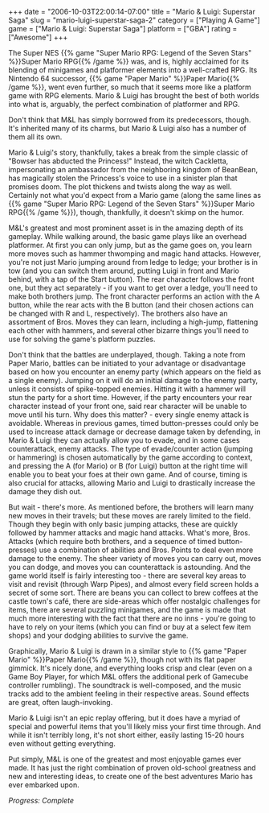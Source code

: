 +++
date = "2006-10-03T22:00:14-07:00"
title = "Mario & Luigi: Superstar Saga"
slug = "mario-luigi-superstar-saga-2"
category = ["Playing A Game"]
game = ["Mario & Luigi: Superstar Saga"]
platform = ["GBA"]
rating = ["Awesome"]
+++

The Super NES {{% game "Super Mario RPG: Legend of the Seven Stars" %}}Super Mario RPG{{% /game %}} was, and is, highly acclaimed for its blending of minigames and platformer elements into a well-crafted RPG. Its Nintendo 64 successor, {{% game "Paper Mario" %}}Paper Mario{{% /game %}}, went even further, so much that it seems more like a platform game with RPG elements. Mario & Luigi has brought the best of both worlds into what is, arguably, the perfect combination of platformer and RPG.

Don't think that M&L has simply borrowed from its predecessors, though. It's inherited many of its charms, but Mario & Luigi also has a number of them all its own.

Mario & Luigi's story, thankfully, takes a break from the simple classic of "Bowser has abducted the Princess!" Instead, the witch Cackletta, impersonating an ambassador from the neighboring kingdom of BeanBean, has magically stolen the Princess's voice to use in a sinister plan that promises doom. The plot thickens and twists along the way as well. Certainly not what you'd expect from a Mario game (along the same lines as {{% game "Super Mario RPG: Legend of the Seven Stars" %}}Super Mario RPG{{% /game %}}), though, thankfully, it doesn't skimp on the humor.

M&L's greatest and most prominent asset is in the amazing depth of its gameplay. While walking around, the basic game plays like an overhead platformer. At first you can only jump, but as the game goes on, you learn more moves such as hammer thwomping and magic hand attacks. However, you're not just Mario jumping around from ledge to ledge; your brother is in tow (and you can switch them around, putting Luigi in front and Mario behind, with a tap of the Start button). The rear character follows the front one, but they act separately - if you want to get over a ledge, you'll need to make both brothers jump. The front character performs an action with the A button, while the rear acts with the B button (and their chosen actions can be changed with R and L, respectively). The brothers also have an assortment of Bros. Moves they can learn, including a high-jump, flattening each other with hammers, and several other bizarre things you'll need to use for solving the game's platform puzzles.

Don't think that the battles are underplayed, though. Taking a note from Paper Mario, battles can be initiated to your advantage or disadvantage based on how you encounter an enemy party (which appears on the field as a single enemy). Jumping on it will do an initial damage to the enemy party, unless it consists of spike-topped enemies. Hitting it with a hammer will stun the party for a short time. However, if the party encounters your rear character instead of your front one, said rear character will be unable to move until his turn. Why does this matter? - every single enemy attack is avoidable. Whereas in previous games, timed button-presses could only be used to increase attack damage or decrease damage taken by defending, in Mario & Luigi they can actually allow you to evade, and in some cases counterattack, enemy attacks. The type of evade/counter action (jumping or hammering) is chosen automatically by the game according to context, and pressing the A (for Mario) or B (for Luigi) button at the right time will enable you to beat your foes at their own game. And of course, timing is also crucial for attacks, allowing Mario and Luigi to drastically increase the damage they dish out.

But wait - there's more. As mentioned before, the brothers will learn many new moves in their travels; but these moves are rarely limited to the field. Though they begin with only basic jumping attacks, these are quickly followed by hammer attacks and magic hand attacks. What's more, Bros. Attacks (which require both brothers, and a sequence of timed button-presses) use a combination of abilities and Bros. Points to deal even more damage to the enemy. The sheer variety of moves you can carry out, moves you can dodge, and moves you can counterattack is astounding. And the game world itself is fairly interesting too - there are several key areas to visit and revisit (through Warp Pipes), and almost every field screen holds a secret of some sort. There are beans you can collect to brew coffees at the castle town's caf&eacute;, there are side-areas which offer nostalgic challenges for items, there are several puzzling minigames, and the game is made that much more interesting with the fact that there are no inns - you're going to have to rely on your items (which you can find or buy at a select few item shops) and your dodging abilities to survive the game.

Graphically, Mario & Luigi is drawn in a similar style to {{% game "Paper Mario" %}}Paper Mario{{% /game %}}, though not with its flat paper gimmick. It's nicely done, and everything looks crisp and clear (even on a Game Boy Player, for which M&L offers the additional perk of Gamecube controller rumbling). The soundtrack is well-composed, and the music tracks add to the ambient feeling in their respective areas. Sound effects are great, often laugh-invoking.

Mario & Luigi isn't an epic replay offering, but it does have a myriad of special and powerful items that you'll likely miss your first time through. And while it isn't terribly long, it's not short either, easily lasting 15-20 hours even without getting everything.

Put simply, M&L is one of the greatest and most enjoyable games ever made. It has just the right combination of proven old-school greatness and new and interesting ideas, to create one of the best adventures Mario has ever embarked upon.

<i>Progress: Complete</i>
